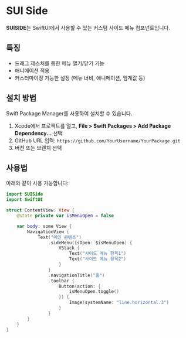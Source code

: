 
# SUI Side

**SUISIDE**는 SwiftUI에서 사용할 수 있는 커스텀 사이드 메뉴 컴포넌트입니다.

## 특징

- 드래그 제스처를 통한 메뉴 열기/닫기 기능
- 애니메이션 적용
- 커스터마이징 가능한 설정 (메뉴 너비, 애니메이션, 임계값 등)

## 설치 방법

Swift Package Manager를 사용하여 설치할 수 있습니다.

1. Xcode에서 프로젝트를 열고, **File > Swift Packages > Add Package Dependency...** 선택
2. GitHub URL 입력: `https://github.com/YourUsername/YourPackage.git`
3. 버전 또는 브랜치 선택

## 사용법

아래와 같이 사용 가능합니다:

```swift
import SUISide
import SwiftUI

struct ContentView: View {
    @State private var isMenuOpen = false

    var body: some View {
        NavigationView {
            Text("메인 콘텐츠")
                .sideMenu(isOpen: $isMenuOpen) {
                    VStack {
                        Text("사이드 메뉴 항목1")
                        Text("사이드 메뉴 항목2")
                    }
                }
                .navigationTitle("홈")
                .toolbar {
                    Button(action: {
                        isMenuOpen.toggle()
                    }) {
                        Image(systemName: "line.horizontal.3")
                    }
                }
        }
    }
}
